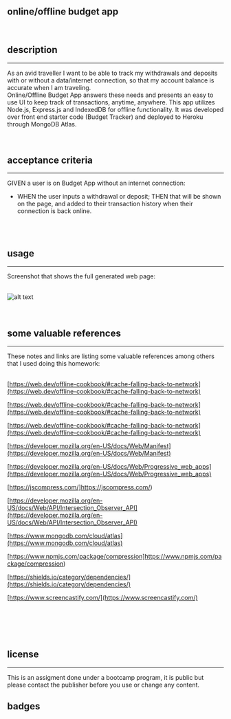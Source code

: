 <br>

## **online/offline budget app**<br>
<br>

## description

***
As an avid traveller I want to be able to track my withdrawals and deposits with or without a data/internet connection, so that my account balance is accurate when I am traveling.<br>
Online/Offline Budget App answers these needs and presents an easy to use UI to keep track of transactions, anytime, anywhere. This app utilizes Node.js, Express.js and IndexedDB for offline functionality. It was developed over front end starter code (Budget Tracker) and deployed to Heroku through MongoDB Atlas.  
<br>
<br>

## acceptance criteria

***

GIVEN a user is on Budget App without an internet connection:<br>

* WHEN the user inputs a withdrawal or deposit; THEN that will be shown on the page, and added to their transaction history when their connection is back online.<br>
<br>
<br>

## usage

***

Screenshot that shows the full generated web page:<br>
<br>

![alt text](public/images/scrshot-home.png)
<br>
<br>
<br>

## some valuable references

***

These notes and links are listing some valuable references among others that I used doing this homework:<br>
<br>

[https://web.dev/offline-cookbook/#cache-falling-back-to-network](https://web.dev/offline-cookbook/#cache-falling-back-to-network)

[https://web.dev/offline-cookbook/#cache-falling-back-to-network](https://web.dev/offline-cookbook/#cache-falling-back-to-network)

[https://web.dev/offline-cookbook/#cache-falling-back-to-network](https://web.dev/offline-cookbook/#cache-falling-back-to-network)

[https://developer.mozilla.org/en-US/docs/Web/Manifest](https://developer.mozilla.org/en-US/docs/Web/Manifest)

[https://developer.mozilla.org/en-US/docs/Web/Progressive_web_apps](https://developer.mozilla.org/en-US/docs/Web/Progressive_web_apps)

[https://jscompress.com/]https://jscompress.com/)

[https://developer.mozilla.org/en-US/docs/Web/API/Intersection_Observer_API](https://developer.mozilla.org/en-US/docs/Web/API/Intersection_Observer_API)

[https://www.mongodb.com/cloud/atlas](https://www.mongodb.com/cloud/atlas)

[https://www.npmjs.com/package/compression]https://www.npmjs.com/package/compression)

[https://shields.io/category/dependencies/](https://shields.io/category/dependencies/)

[https://www.screencastify.com/](https://www.screencastify.com/)

<br>
<br>


<br>
<br>

## license

***

This is an assigment done under a bootcamp program, it is public but please contact the publisher before you use or change any content.
<br>

## badges
<br>
<br>

